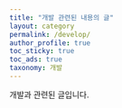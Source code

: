 ```yaml
---
title: "개발 관련된 내용의 글"
layout: category
permalink: /develop/
author_profile: true
toc_sticky: true
toc_ads: true
taxonomy: 개발
---
```

개발과 관련된 글입니다.
